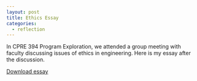```yaml
---
layout: post
title: Ethics Essay
categories:
  - reflection
---
```


In CPRE 394 Program Exploration, we attended a group meeting with faculty discussing issues of ethics in engineering. Here is my essay after the discussion.

<a target="_blank" href="https://github.com/takao42/takao42.github.io/raw/master/public/assets/Ethics%20Essay.docx">Download essay</a>
